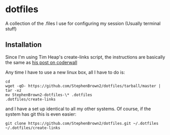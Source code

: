 dotfiles
========

A collection of the .files I use for configuring my session (Usually terminal stuff)

Installation
------------

Since I'm using Tim Heap's create-links script, the instructions are basically the same as [his post on coderwall](http://coderwall.com/p/qz3i5w)

Any time I have to use a new linux box, all I have to do is:

```shell
cd
wget -qO- https://github.com/StephenBrown2/dotfiles/tarball/master | tar -xz
mv StephenBrown2-dotfiles-\* .dotfiles
.dotfiles/create-links
```

and I have a set up identical to all my other systems. Of course, if the system has git this is even easier:

```shell
git clone https://github.com/StephenBrown2/dotfiles.git ~/.dotfiles
~/.dotfiles/create-links
```
